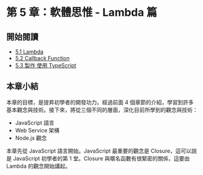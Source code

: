 # 第 5 章：軟體思惟 - Lambda 篇

## 開始閱讀

 * [5.1 Lambda](chapter5/1-lambda.md)
 * [5.2 Callback Function](chapter5/2-callback.md)
 * [5.3 製作 使用 TypeScript](chapter5/3-typescript.md)

 ## 本章小結

 本章的目標，是提昇初學者的開發功力。經過前面 4 個章節的介紹，學習到許多基本觀念與技術。接下來，將從三個不同的層面，深化目前所學到的觀念與技術：

- JavaScript 語言
- Web Service 架構
- Node.js 觀念

本章先從 JavaScript 語言開始。JavaScript 最重要的觀念是 Closure，這可以說是 JavaScript 初學者的第 1 堂。Closure 與暱名函數有很緊密的關係，這要由 Lambda 的觀念開始講起。